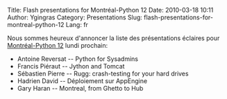 Title: Flash presentations for Montréal-Python 12
Date: 2010-03-18 10:11
Author: Ygingras
Category: Presentations
Slug: flash-presentations-for-montreal-python-12
Lang: fr

Nous sommes heureux d'annoncer la liste des présentations éclaires pour
[Montréal-Python 12][] lundi prochain:

-   Antoine Reversat -- Python for Sysadmins
-   Francis Piéraut -- Jython and Tomcat
-   Sébastien Pierre -- Rugg: crash-testing for your hard drives
-   Hadrien David -- Déploiement sur AppEngine
-   Gary Haran -- Montreal, from Ghetto to Hub

  [Montréal-Python 12]: http://www.montrealpython.org/2010/03/montreal-python-12-on-2010-03-22/
